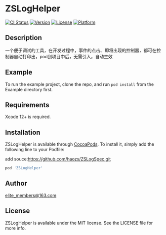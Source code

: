 # ZSLogHelper

[![CI Status](https://img.shields.io/travis/elite_members@163.com/ZSLogHelper.svg?style=flat)](https://travis-ci.org/elite_members@163.com/ZSLogHelper)
[![Version](https://img.shields.io/cocoapods/v/ZSLogHelper.svg?style=flat)](https://cocoapods.org/pods/ZSLogHelper)
[![License](https://img.shields.io/cocoapods/l/ZSLogHelper.svg?style=flat)](https://cocoapods.org/pods/ZSLogHelper)
[![Platform](https://img.shields.io/cocoapods/p/ZSLogHelper.svg?style=flat)](https://cocoapods.org/pods/ZSLogHelper)

## Description
一个便于调试的工具，在开发过程中，事件的点击、即将出现的控制器，都可在控制器自动打印出，pod到项目中后，无需引入，自动生效

## Example

To run the example project, clone the repo, and run `pod install` from the Example directory first.

## Requirements
Xcode 12+ is required.

## Installation

ZSLogHelper is available through [CocoaPods](https://cocoapods.org). To install
it, simply add the following line to your Podfile:

add souce:https://github.com/haozs/ZSLogSpec.git

```ruby
pod 'ZSLogHelper'
```

## Author

elite_members@163.com

## License

ZSLogHelper is available under the MIT license. See the LICENSE file for more info.
